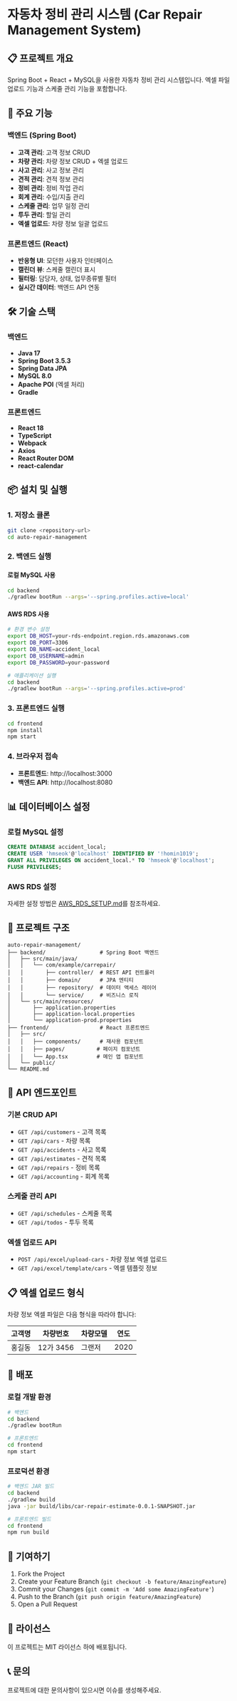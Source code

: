 # 자동차 정비 관리 시스템 (Car Repair Management System)

## 📋 프로젝트 개요

Spring Boot + React + MySQL을 사용한 자동차 정비 관리 시스템입니다.
엑셀 파일 업로드 기능과 스케줄 관리 기능을 포함합니다.

## 🚀 주요 기능

### 백엔드 (Spring Boot)
- **고객 관리**: 고객 정보 CRUD
- **차량 관리**: 차량 정보 CRUD + 엑셀 업로드
- **사고 관리**: 사고 정보 관리
- **견적 관리**: 견적 정보 관리
- **정비 관리**: 정비 작업 관리
- **회계 관리**: 수입/지출 관리
- **스케줄 관리**: 업무 일정 관리
- **투두 관리**: 할일 관리
- **엑셀 업로드**: 차량 정보 일괄 업로드

### 프론트엔드 (React)
- **반응형 UI**: 모던한 사용자 인터페이스
- **캘린더 뷰**: 스케줄 캘린더 표시
- **필터링**: 담당자, 상태, 업무종류별 필터
- **실시간 데이터**: 백엔드 API 연동

## 🛠 기술 스택

### 백엔드
- **Java 17**
- **Spring Boot 3.5.3**
- **Spring Data JPA**
- **MySQL 8.0**
- **Apache POI** (엑셀 처리)
- **Gradle**

### 프론트엔드
- **React 18**
- **TypeScript**
- **Webpack**
- **Axios**
- **React Router DOM**
- **react-calendar**

## 📦 설치 및 실행

### 1. 저장소 클론
```bash
git clone <repository-url>
cd auto-repair-management
```

### 2. 백엔드 실행

#### 로컬 MySQL 사용
```bash
cd backend
./gradlew bootRun --args='--spring.profiles.active=local'
```

#### AWS RDS 사용
```bash
# 환경 변수 설정
export DB_HOST=your-rds-endpoint.region.rds.amazonaws.com
export DB_PORT=3306
export DB_NAME=accident_local
export DB_USERNAME=admin
export DB_PASSWORD=your-password

# 애플리케이션 실행
cd backend
./gradlew bootRun --args='--spring.profiles.active=prod'
```

### 3. 프론트엔드 실행
```bash
cd frontend
npm install
npm start
```

### 4. 브라우저 접속
- **프론트엔드**: http://localhost:3000
- **백엔드 API**: http://localhost:8080

## 📊 데이터베이스 설정

### 로컬 MySQL 설정
```sql
CREATE DATABASE accident_local;
CREATE USER 'hmseok'@'localhost' IDENTIFIED BY '!homin1019';
GRANT ALL PRIVILEGES ON accident_local.* TO 'hmseok'@'localhost';
FLUSH PRIVILEGES;
```

### AWS RDS 설정
자세한 설정 방법은 [AWS_RDS_SETUP.md](./AWS_RDS_SETUP.md)를 참조하세요.

## 📁 프로젝트 구조

```
auto-repair-management/
├── backend/                 # Spring Boot 백엔드
│   ├── src/main/java/
│   │   └── com/example/carrepair/
│   │       ├── controller/  # REST API 컨트롤러
│   │       ├── domain/      # JPA 엔티티
│   │       ├── repository/  # 데이터 액세스 레이어
│   │       └── service/     # 비즈니스 로직
│   └── src/main/resources/
│       ├── application.properties
│       ├── application-local.properties
│       └── application-prod.properties
├── frontend/                # React 프론트엔드
│   ├── src/
│   │   ├── components/      # 재사용 컴포넌트
│   │   ├── pages/          # 페이지 컴포넌트
│   │   └── App.tsx         # 메인 앱 컴포넌트
│   └── public/
└── README.md
```

## 🔧 API 엔드포인트

### 기본 CRUD API
- `GET /api/customers` - 고객 목록
- `GET /api/cars` - 차량 목록
- `GET /api/accidents` - 사고 목록
- `GET /api/estimates` - 견적 목록
- `GET /api/repairs` - 정비 목록
- `GET /api/accounting` - 회계 목록

### 스케줄 관리 API
- `GET /api/schedules` - 스케줄 목록
- `GET /api/todos` - 투두 목록

### 엑셀 업로드 API
- `POST /api/excel/upload-cars` - 차량 정보 엑셀 업로드
- `GET /api/excel/template/cars` - 엑셀 템플릿 정보

## 📋 엑셀 업로드 형식

차량 정보 엑셀 파일은 다음 형식을 따라야 합니다:

| 고객명 | 차량번호 | 차량모델 | 연도 |
|--------|----------|----------|------|
| 홍길동 | 12가 3456 | 그랜저 | 2020 |

## 🚀 배포

### 로컬 개발 환경
```bash
# 백엔드
cd backend
./gradlew bootRun

# 프론트엔드
cd frontend
npm start
```

### 프로덕션 환경
```bash
# 백엔드 JAR 빌드
cd backend
./gradlew build
java -jar build/libs/car-repair-estimate-0.0.1-SNAPSHOT.jar

# 프론트엔드 빌드
cd frontend
npm run build
```

## 🤝 기여하기

1. Fork the Project
2. Create your Feature Branch (`git checkout -b feature/AmazingFeature`)
3. Commit your Changes (`git commit -m 'Add some AmazingFeature'`)
4. Push to the Branch (`git push origin feature/AmazingFeature`)
5. Open a Pull Request

## 📝 라이선스

이 프로젝트는 MIT 라이선스 하에 배포됩니다.

## 📞 문의

프로젝트에 대한 문의사항이 있으시면 이슈를 생성해주세요. 